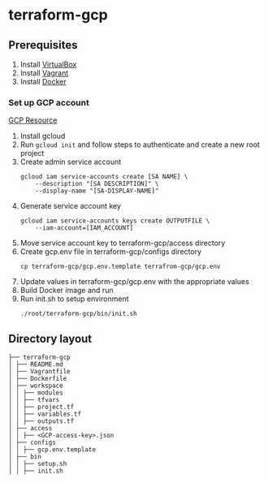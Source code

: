 # terraform-gcp

## Prerequisites
1. Install [VirtualBox](https://www.virtualbox.org/wiki/Downloads)
2. Install [Vagrant](https://www.vagrantup.com/downloads.html)
3. Install [Docker](https://www.docker.com/products/docker-desktop)

### Set up GCP account
[GCP Resource](https://cloud.google.com/functions/docs/quickstart)
1. Install gcloud
2. Run `gcloud init` and follow steps to authenticate and create
   a new root project
3. Create admin service account
    ```
    gcloud iam service-accounts create [SA NAME] \
        --description "[SA DESCRIPTION]" \
        --display-name "[SA-DISPLAY-NAME]"
    ```   
4. Generate service account key
    ```
    gcloud iam service-accounts keys create OUTPUTFILE \
        --iam-account=[IAM_ACCOUNT]
    ```
5. Move service account key to terraform-gcp/access directory
6. Create gcp.env file in terraform-gcp/configs directory
    ```
    cp terraform-gcp/gcp.env.template terrafrom-gcp/gcp.env
    ```
7. Update values in terraform-gcp/gcp.env with the appropriate values
8. Build Docker image and run
9. Run init.sh to setup environment
    ```
    ./root/terraform-gcp/bin/init.sh
    ```

## Directory layout
```
├── terraform-gcp
│ ├── README.md
│ ├── Vagrantfile
│ ├── Dockerfile
│ ├── workspace
│ │ ├── modules
│ │ ├── tfvars
│ │ ├── project.tf
│ │ ├── variables.tf
│ │ ├── outputs.tf
│ ├── access
│ │ ├── <GCP-access-key>.json
│ ├── configs
│ │ ├── gcp.env.template
│ ├── bin
│ │ ├── setup.sh
│ │ ├── init.sh
